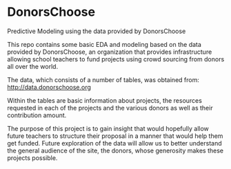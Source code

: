 # DonorsChoose
Predictive Modeling using the data provided by DonorsChoose

This repo contains some basic EDA and modeling based on the data provided by DonorsChoose, an organization that provides infrastructure allowing school teachers to fund projects using crowd sourcing from donors all over the world. 

The data, which consists of a number of tables, was obtained from:
http://data.donorschoose.org

Within the tables are basic information about projects, the resources requested in each of the projects and the various donors as well as their contribution amount.

The purpose of this project is to gain insight that would hopefully allow future teachers to structure their proposal in a manner that would help them get funded. Future exploration of the data will allow us to better understand the general audience of the site, the donors, whose generosity makes these projects possible.
